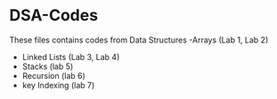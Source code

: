 # DSA-Codes
These files contains codes from Data Structures
-Arrays (Lab 1, Lab 2)
- Linked Lists (Lab 3, Lab 4)
- Stacks (lab 5)
- Recursion (lab 6)
- key Indexing (lab 7)
